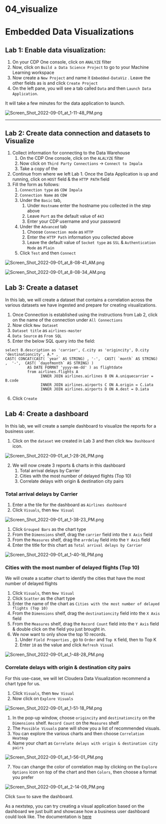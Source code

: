 # 04_visualize

# Embedded Data Visualizations

## Lab 1: Enable data visualization:

1. On your CDP One console, click on `ANALYZE` filter
2. Now, click on `Build a Data Science Project` to go to your Machine Learning workspace
3. Now create a `New Project` and name it `Embedded-DataViz` . Leave the other fields as is and click `Create Project`
4. On the left pane, you will see a tab called `Data` and then `Launch Data Application`.

It will take a few minutes for the data application to launch.

![Screen_Shot_2022-09-01_at_1-11-48_PM.png](image/Screen_Shot_2022-09-01_at_1-11-48_PM.png)

---

## Lab 2: Create data connection and datasets to Visualize

1. Collect information for connecting to the Data Warehouse
    1. On the CDP One console, click on the `ALALYZE` filter
    2. Now click on `Third Party Connections` -> `Connect to Impala`
    3. Take a copy of the
2. Continue from where we left Lab 1. Once the Data Application is up and running, click on `HOST` field & the `HTTP PATH` field
3. Fill the form as follows:
    1. `Connection type` as `CDW Impala`
    2. `Connection Name` as `CDW`
    3. Under the `Basic` tab,
        1. Under `Hostname` enter the hostname you collected in the step above
        2. Leave `Port` as the default value of `443`
        3. Enter your CDP username and your password
    4. Under the `Advanced` tab
        1. Choose `Connection mode` as `HTTP`
        2. Enter the `HTTP Path` information you collected above
        3. Leave the default value of `Socket type` as `SSL` & `Authentication Mode` as `Plain`
    5. Click `Test` and then `Connect`

![Screen_Shot_2022-09-01_at_8-08-41_AM.png](image/Screen_Shot_2022-09-01_at_8-08-41_AM.png)

![Screen_Shot_2022-09-01_at_8-08-34_AM.png](image/Screen_Shot_2022-09-01_at_8-08-34_AM.png)

## Lab 3: Create a dataset

In this lab, we will create a dataset that contains a correlation across the various datasets we have ingested and prepare for creating visualizations.

1. Once Connection is established using the instructions from Lab 2, click on the name of the connection under `All Connections`
2. Now click `New Dataset`
3. `Dataset title` as `airlines-master`
4. `Data Source` as `From SQL`
5. Enter the below SQL query into the field:

```
select B.description as 'carrier', C.city as 'origincity', D.city 'destinationcity', A.* ,
CAST( CONCAT(CAST( `year` AS STRING) , '-',  CAST( `month` AS STRING)  ,  '-',  CAST( `dayofmonth` AS STRING) )
          AS DATE FORMAT 'yyyy-mm-dd' ) as flightdate
          from airlines.flights A
                INNER JOIN airlines.airlines B ON A.uniquecarrier = B.code
                INNER JOIN airlines.airports C ON A.origin = C.iata
                INNER JOIN airlines.airports D ON A.dest = D.iata
```

6. Click `Create`

## Lab 4: Create a dashboard

In this lab, we will create a sample dashboard to visualize the reports for a business user.

1. Click on the `dataset` we created in Lab 3 and then click `New Dashboard` icon.

![Screen_Shot_2022-09-01_at_1-28-26_PM.png](image/Screen_Shot_2022-09-01_at_1-28-26_PM.png)

2. We will now create 3 reports & charts in this dashboard
    1. Total arrival delays by Carrier
    2. Cities with the most number of delayed flights \(Top 10\)
    3. Correlate delays with origin & destination city pairs

### Total arrival delays by Carrier

1. Enter a the tile for the dashboard as `Airlines dashboard`
2. Click `Visuals`, then `New Visual`

![Screen_Shot_2022-09-01_at_1-38-23_PM.png](image/Screen_Shot_2022-09-01_at_1-38-23_PM.png)

1. Click `Grouped Bars` as the chart type
2. From the `Dimensions` shelf, drag the `carrier` field into the `X Axis` field
3. From the `Measures` shelf, drag the `arrdelay` field into the `Y Axis` field
4. Enter the title for this chart as `Total arrival delays by Carrier`

![Screen_Shot_2022-09-01_at_1-40-16_PM.png](image/Screen_Shot_2022-09-01_at_1-40-16_PM.png)

### Cities with the most number of delayed flights \(Top 10\)

We will create a scatter chart to identify the cities that have the most number of delayed flights

1. Click `Visuals`, then `New Visual`
2. Click `Scatter` as the chart type
3. Enter the name of the chart as `Cities with the most number of delayed flights (Top 10)`
4. From the `Dimensions` shelf, drag the `destinationcity` field into the `X Axis` field
5. From the `Measures` shelf, drag the `Record Count` field into the `Y Axis` field & double click on the field you just brought in.
6. We now want to only show the top 10 records.
    1. Under `Field Properties` , go to `Order` and `Top K` field, then to Top K
    2. Enter `10` as the value and click `Refresh Visual`

![Screen_Shot_2022-09-01_at_1-48-28_PM.png](image/Screen_Shot_2022-09-01_at_1-48-28_PM.png)

### Correlate delays with origin & destination city pairs

For this use\-case, we will let Cloudera Data Visualization recommend a chart type for us.

1. Click `Visuals`, then `New Visual`
2. Now click on `Explore Visuals`

![Screen_Shot_2022-09-01_at_1-51-18_PM.png](image/Screen_Shot_2022-09-01_at_1-51-18_PM.png)

1. In the pop-up window, choose `origincity` and `destinationcity` on the `Dimensions` shelf. `Record Count` on the `Measures` shelf
2. The `Possible Visuals` pane will show you a list of recommended visuals.
3. You can explore the various charts and then choose `Correlation Heatmap`
4. Name your chart as `Correlate delays with origin & destination city pairs`

![Screen_Shot_2022-09-01_at_1-56-01_PM.png](image/Screen_Shot_2022-09-01_at_1-56-01_PM.png)

7. You can change the color of correlation map by clicking on the `Explore Options` icon on top of the chart and then `Colors`, then choose a format you prefer

![Screen_Shot_2022-09-01_at_2-14-09_PM.png](image/Screen_Shot_2022-09-01_at_2-14-09_PM.png)

Click `Save` to save the dashboard.

As a nextstep, you can try creating a visual application based on the dashboard we just built and showcase how a business user dashboard could look like. The documentation is [here](https://docs.cloudera.com/data-visualization/7/howto-apps/topics/viz-create-app.html)
